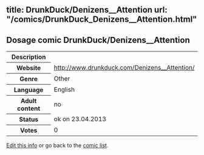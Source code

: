 title: DrunkDuck/Denizens__Attention
url: "/comics/DrunkDuck_Denizens__Attention.html"
---
Dosage comic DrunkDuck/Denizens__Attention
-----------------------------------------

<table class="comicinfo">
<tr>
<th>Description</th><td></td>
</tr>
<tr>
<th>Website</th><td><a href="http://www.drunkduck.com/Denizens__Attention/">http://www.drunkduck.com/Denizens__Attention/</a></td>
</tr>
<tr>
<th>Genre</th><td>Other</td>
</tr>
<tr>
<th>Language</th><td>English</td>
</tr>
<tr>
<th>Adult content</th><td>no</td>
</tr>
<tr>
<th>Status</th><td>ok on 23.04.2013</td>
</tr>
<tr>
<th>Votes</th><td>0</div></td>
</tr>
</table>

[Edit this info](/comics/DrunkDuck_Denizens__Attention_edit.html) or go back to the [comic list](../comic-index.html).
